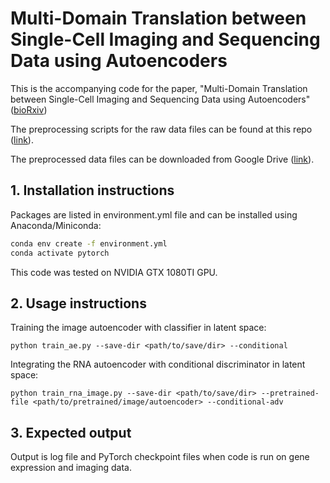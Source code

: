 # Multi-Domain Translation between Single-Cell Imaging and Sequencing Data using Autoencoders

This is the accompanying code for the paper, "Multi-Domain Translation between Single-Cell Imaging and Sequencing Data using Autoencoders" ([bioRxiv](https://www.biorxiv.org/content/10.1101/2019.12.13.875922v1.full))

The preprocessing scripts for the raw data files can be found at this repo ([link](https://github.com/SaradhaVenkatachalapathy/Radial_chromatin_packing_immune_cells)).

The preprocessed data files can be downloaded from Google Drive ([link](https://drive.google.com/file/d/1B7PFrGnosx-Cono9x8G0DCkNuK4UFw1X/view?usp=sharing)).


## 1. Installation instructions

Packages are listed in environment.yml file and can be installed using Anaconda/Miniconda:

```bash
conda env create -f environment.yml
conda activate pytorch
```
This code was tested on NVIDIA GTX 1080TI GPU.

## 2. Usage instructions

Training the image autoencoder with classifier in latent space:

```
python train_ae.py --save-dir <path/to/save/dir> --conditional
```

Integrating the RNA autoencoder with conditional discriminator in latent space:

```
python train_rna_image.py --save-dir <path/to/save/dir> --pretrained-file <path/to/pretrained/image/autoencoder> --conditional-adv
```

## 3. Expected output 

Output is log file and PyTorch checkpoint files when code is run on gene expression and imaging data.
